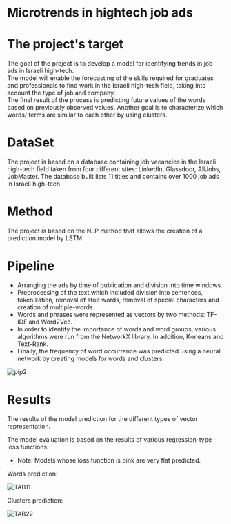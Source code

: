 # Microtrends in hightech job ads 


# The project's target
The goal of the project is to develop a model for identifying trends in job ads in Israeli high-tech.   
The model will enable the forecasting of the skills required for graduates and professionals to find work in the Israeli high-tech field, 
taking into account the type of job and company.                         
The final result of the process is predicting future values of the words based on previously observed values. 
Another goal is to characterize which words/ terms are similar to each other by using clusters.

# DataSet 
The project is based on a database containing job vacancies in the Israeli high-tech field taken from 
four different sites: LinkedIn, Glassdoor, AllJobs, JobMaster. 
The database built lists 11 titles and contains over 1000 job ads in Israeli high-tech. 

# Method
The project is based on the NLP method that allows the creation of a prediction model by LSTM.

# Pipeline 
* Arranging the ads by time of publication and division into time windows.  
* Preprocessing of the text which included division into sentences, tokenization, removal of stop words, removal of special characters and creation of multiple-words.                                 
* Words and phrases were represented as vectors by two methods: TF-IDF and Word2Vec.                
* In order to identify the importance  of words and word groups, various algorithms were run from the NetworkX library. In addition, K-means and Text-Rank.   
* Finally, the frequency of word occurrence was predicted using a neural network by creating models for words and clusters.

![pip2](https://user-images.githubusercontent.com/63209732/123264051-52c19000-d502-11eb-8171-0cd836c9170d.png)

# Results
The results of the model prediction for the different types of vector representation.

The model evaluation is based on the results of various regression-type loss functions.

* Note: Models whose loss function is pink are very flat predicted.

Words prediction:

![TAB11](https://user-images.githubusercontent.com/63209732/123255952-13427600-d4f9-11eb-8692-7fa6b77f2ba1.png)

Clusters prediction:

![TAB22](https://user-images.githubusercontent.com/63209732/123255966-15a4d000-d4f9-11eb-94a1-698cb0ca472b.png)

